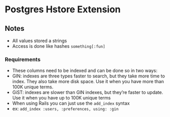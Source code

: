 # Postgres Hstore Extension

## Notes

* All values stored a strings
* Access is done like hashes `something[:fun]`

### Requirements

* These columns need to be indexed and can be done so in two ways:
 * GIN: indexes are three types faster to search, but they take more time to index. They also take more disk space. Use it when you have more than 100K unique terms.
 * GiST: indexes are slower than GIN indexes, but they’re faster to update. Use it when you have up to 100K unique terms
* When using Rails you can just use the `add_index` syntax
 * ex: `add_index :users, :preferences, using: :gin`